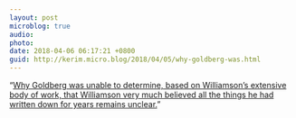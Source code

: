 ```yaml
---
layout: post
microblog: true
audio: 
photo: 
date: 2018-04-06 06:17:21 +0800
guid: http://kerim.micro.blog/2018/04/05/why-goldberg-was.html
---
```

“[Why Goldberg was unable to determine, based on Williamson’s extensive body of work, that Williamson very much believed all the things he had written down for years remains unclear.](https://m.huffpost.com/us/entry/us_5ac66563e4b09d0a1191532b?ncid=engmodushpmg00000003)” 
